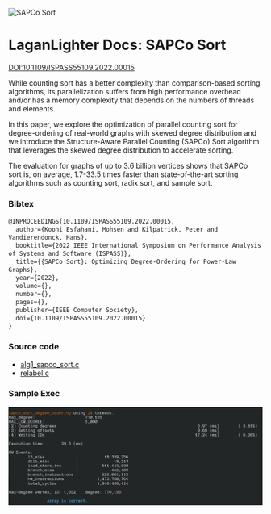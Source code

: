 ![SAPCo Sort](https://hpgp.net/LaganLighter/headers/sapco-header.jpg) 

#  LaganLighter Docs: SAPCo Sort

[DOI:10.1109/ISPASS55109.2022.00015](https://doi.org/10.1109/ISPASS55109.2022.00015)

While counting sort has a better complexity than comparison-based sorting algorithms, 
its parallelization suffers from high performance overhead and/or has a memory complexity 
that depends on the numbers of threads and elements.

In this paper, we explore the optimization of parallel counting sort for degree-ordering of 
real-world graphs with skewed degree distribution and we introduce the Structure-Aware Parallel 
Counting (SAPCo) Sort algorithm that leverages the skewed degree distribution to accelerate sorting.

The evaluation for graphs of up to 3.6 billion vertices shows that SAPCo sort is, 
on average, 1.7-33.5 times faster than state-of-the-art sorting algorithms such as 
counting sort, radix sort, and sample sort.


### Bibtex
```
@INPROCEEDINGS{10.1109/ISPASS55109.2022.00015,
  author={Koohi Esfahani, Mohsen and Kilpatrick, Peter and Vandierendonck, Hans},
  booktitle={2022 IEEE International Symposium on Performance Analysis of Systems and Software (ISPASS)}, 
  title={{SAPCo Sort}: Optimizing Degree-Ordering for Power-Law Graphs}, 
  year={2022},
  volume={},
  number={},
  pages={},
  publisher={IEEE Computer Society},
  doi={10.1109/ISPASS55109.2022.00015}
}
```
### Source code
- [alg1_sapco_sort.c](../alg1_sapco_sort.c)
- [relabel.c](../relabel.c)

### Sample Exec
![](images/alg1-sapco.png)
